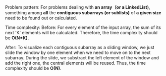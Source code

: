 Problem pattern:
For problems dealing with **an array（or a LinkedList)**, 
something among **all** the **contiguous subarrays (or sublists)** of **a given size** need to be found out or calculated.

Time complexity:
Before:
For every element of the input array, the sum of its next 'K' elements will be calculated.
Therefore, the time complexity should be **O(N*K)**.

After:
To visualize each contiguous subarray as a sliding window, we just slide the window by one element when we need to move on to the next subarray.
During the slide, we substract the left element of the window and add the right one, the central elements will be reused.
Thus, the time complexity should be **O(N)**.


